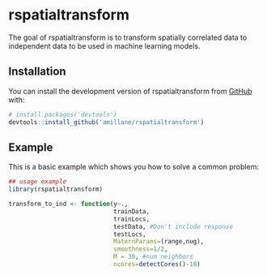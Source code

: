 
# rspatialtransform

<!-- badges: start -->
<!-- badges: end -->

The goal of rspatialtransform is to transform spatially correlated data to independent data to be used in machine learning models. 

## Installation

You can install the development version of rspatialtransform from [GitHub](https://github.com/) with:

``` r
# install.packages('devtools')
devtools::install_github('amillane/rspatialtransform')
```

## Example

This is a basic example which shows you how to solve a common problem:

``` r
## usage example
library(rspatialtransform)

transform_to_ind <- function(y~.,
                             trainData,
                             trainLocs,
                             testData, #Don't include response
                             testLocs,
                             MaternParams=(range,nug), 
                             smoothness=1/2,
                             M = 30, #num neighbors
                             ncores=detectCores()-10)
```

